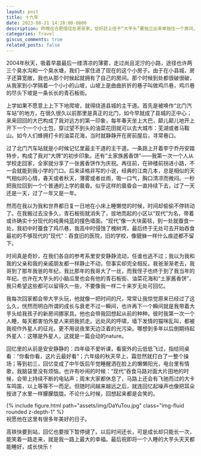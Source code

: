 ```yaml
---
layout: post
title: 十九年
date: 2023-08-21 14:28:00-0800
description: 昨晚在合肥借住在哥哥家，恰好赶上侄子“大芋头”要独立出来单独住一个房间，就帮我哥搬了点东西，收拾了下房间。2004年我家搬入新家，我第一次一个人住的时光仿佛还在眼前，转眼下一代也已经走到了这个时候。
categories: Travel
giscus_comments: true
related_posts: false
---
```


2004年秋天，吸着早晨最后一缕清凉的薄雾，走过尚且泥泞的小路，途径也许两三个臭水沟和一个臭水塘，我们一家住进了现在的这个小房子。由于在小县城，房子还算宽敞，我也从那个时候起就拥有了自己的房间。那个时候到处都很破很破，从我家到小学隔着一个小小的山坡，山坡上是曲曲折折的巷子叫做鸡爪巷，鸡爪巷的尽头下坡是一条长长的青石板街。

上学如果不愿意上上下下地爬坡，就得绕道县城的主干道。首先是被唤作“北门汽车站”的地方，在很久很久以前那里是真正的北门，如今早就成了县城的正中心；来来回回的大巴构成了我对远方的第一印象，每年春天坐上大巴，颠儿颠儿地开上开下一个一个小土包，穿过望不到头的油菜花田就可以去大城市：芜湖或者马鞍山。如今人们蜂拥打卡的油菜花海，当时就静静开在房前屋后，寻常巷口。

过了北门汽车站就是小时候记忆里最主干道的主干道。一条路上开着李宁乔丹安踏特步，构成了我对“大牌”的初步印象。还有“土家族酱香饼”——我第一次一个人从学校走回家，全家就分享了一张酱香饼作为庆祝。再往前，在钟楼前拐进小路，不一会就能到我小学的门口。后来读格非写的小说，经典的江南几本，总是相似的天气相似的心情，春天或者秋天，薄雾或者丝雨，吸一口气，胸口清凉而微闷。一秒把我拉回到一个个普通的上学的晨昏。似乎这样的晨昏会一直持续下去，过了一天还是一天，过了一年又是一年。

然而在我以为我和世界都日复一日地在小床上睡懒觉的时候，时间却偷偷不停转动了。在我搬过去没多久，青石板街就消失了，拔地而起的小区以“现代”为名，带着或许确实十分现代的纯黄纯蓝的撞色墙面。“现代”像一大块菌毯，到一处就蚕食一处，我初中时蚕食了鸡爪巷，我高中时侵蚀了槐树湾，最后终于无处可去开始吞食最初的不够现代的“现代”：吞食旧的医院，旧的学校，像貔貅一样什么痕迹都不留下。

时间真是奇妙，在我们各自的参考系里安安静静流动，任谁也逃不过；我以为我和我的父亲和我的亲戚朋友都一样静止不动，但事实却完全相反。我爸渐渐老去，我哥到了那年我爸的年纪，我比那年的我哥大了一丝，而我侄子也终于到了我当年的年纪。也许在大芋头的小脑瓜里也会有他的青石板街、油菜花海和“土家酱香饼”，我只希望这些都可以留得久一些，不要像我一样二十来岁无处可回忆。

我每次回家都会带大芋头玩，他就像一把时间的尺，常常让我惊觉原来已经过了这么久，恍然而明白所谓的成长与衰老不过一瞬间，也许再下一个瞬间就是我带着大芋头给我孩子的新房间挪家具。他也会带我回想起从前的种种。彼时我第一次一个人睡，每天都害怕外星人来把我抓走。远处风的呼啸，墙下发情的猫咪乱叫，都被我视作外星人的征兆，更不用说夜里天边泛着的光污染。哪想到多年以后倒期待起外星人：这哪是外星人，这就是一篇会动的nature。

回忆里的从前是安安静静的：四年级不爱听课，看窗外的云低低飞过，指给同桌看：“你看你看，这片云最好看”；六年级的秋天早上，霜忽然就打白了一整个操场；等到初三，回忆变成了中午饭后午觉睡醒洒在脸上的懒懒阳光，电台里有情歌，我脑袋里没有烦恼。也许有吵闹的时候：“现代”吞食马路对面大片田地的时候，会带上持续不断的电钻声；周末大家都休息了，马路上还会有飞驰而过的大卡车鸣笛，以上等等不一而足。但随时间越来越远之后，就连回忆起噪声也像把耳朵按进了水里一样朦朦胧胧。不论什么时候，回想起来都是会笑的。

<div class="row mt-3">
    <div class="col-sm mt-3 mt-md-0">
        {% include figure.html path="assets/img/DaYuTou.jpg" class="img-fluid rounded z-depth-1" %}
    </div>

<div class="caption">
    祝愿他在这里有很多年美好的日子。
</div>

高铁快要到站，回忆也要按下暂停键了。以后时间还长，可是成长却只能长一次，能笑着一路走来，就是我一路上最大的幸福。最后祝即将一个人睡的大芋头天天都能睡好，成长快乐！
